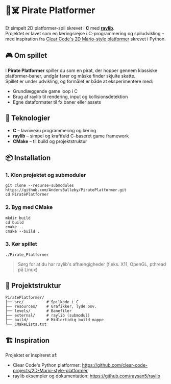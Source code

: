 # 🏴☠️ Pirate Platformer

Et simpelt 2D platformer-spil skrevet i **C** med [**raylib**](https://www.raylib.com/).  
Projektet er lavet som en læringsrejse i C-programmering og spiludvikling – med inspiration fra [Clear Code's 2D Mario-style platformer](https://github.com/clear-code-projects/2D-Mario-style-platformer) skrevet i Python.

## 🎮 Om spillet

I **Pirate Platformer** spiller du som en pirat, der hopper gennem klassiske platformer-baner, undgår farer og måske finder skjulte skatte.  
Spillet er under udvikling, og formålet er både at eksperimentere med:

- Grundlæggende game loop i C  
- Brug af raylib til rendering, input og kollisionsdetektion  
- Egne dataformater til fx baner eller assets  

## 🧰 Teknologier

- **C** – lavniveau programmering og læring  
- **raylib** – simpel og kraftfuld C-baseret game framework  
- **CMake** – til build og projektstruktur  

## 📦 Installation
### 1. Klon projektet og submoduler
```code
git clone --recurse-submodules https://github.com/AndersBalleby/PiratePlatformer.git
cd PiratePlatformer
```

### 2. Byg med CMake
```code
mkdir build
cd build
cmake ..
cmake --build .
```
### 3. Kør spillet
```code
./Pirate_Platformer
```
> Sørg for at du har raylib's afhængigheder (f.eks. X11, OpenGL, pthread på Linux)

## 📁 Projektstruktur
```text
PiratePlatformer/
├── src/          # Spilkode i C
├── resources/    # Grafikker, lyde osv.
├── levels/       # Banefiler
├── external/     # raylib (submodul)
├── build/        # Midlertidig build-mappe
└── CMakeLists.txt
```

## 🏗️ Inspiration

Projektet er inspireret af:
- Clear Code's Python platformer: https://github.com/clear-code-projects/2D-Mario-style-platformer
- raylib eksempler og dokumentation: https://github.com/raysan5/raylib



